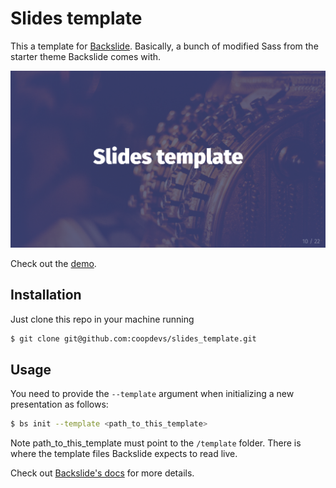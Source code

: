 # Slides template

This a template for [Backslide](https://github.com/sinedied/backslide).
Basically, a bunch of modified Sass from the starter theme Backslide comes with.

![](template.png)

Check out the [demo](http://coopdevs.org/slides_template).

## Installation

Just clone this repo in your machine running

```sh
$ git clone git@github.com:coopdevs/slides_template.git
```

## Usage

You need to provide the `--template` argument when initializing a new
presentation as follows:

```sh
$ bs init --template <path_to_this_template>
```

Note path_to_this_template must point to the `/template` folder. There is where
the template files Backslide expects to read live. 

Check out [Backslide's docs](https://github.com/sinedied/backslide#usage) for
more details.
